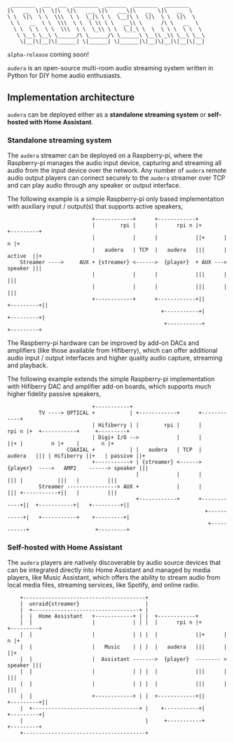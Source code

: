      ________  ___  ___  ________  _______  ________  ________     
    |\   __  \|\  \|\  \|\   ___ \|\   ___\|\   __  \|\   __  \    
    \ \  \|\  \ \  \\\  \ \  \_|\ \ \  \__|\ \  \|\  \ \  \|\  \   
     \ \   __  \ \  \\\  \ \  \ \\ \ \   __\\ \      /\ \   __  \  
      \ \  \ \  \ \  \\\  \ \  \_\\ \ \  \_|_\ \  \  \ \ \  \ \  \ 
       \ \__\ \__\ \______/\ \______/\ \______\ \__\\ _\\ \__\ \__\
        \|__|\|__|\|______| \|______| \|______|\|__|\|__|\|__|\|__|

`alpha-release` coming soon!

`audera` is an open-source multi-room audio streaming system written in Python for DIY home audio enthusiasts.

## Implementation architecture
`audera` can be deployed either as a **standalone streaming system** or **self-hosted with Home Assistant**.

### Standalone streaming system
The `audera` streamer can be deployed on a Raspberry-pi, where the Raspberry-pi manages the audio input device, capturing and streaming all audio from the input device over the network. Any number of `audera` remote audio output players can connect securely to the `audera` streamer over TCP and can play audio through any speaker or output interface.

The following example is a simple Raspberry-pi only based implementation with auxiliary input / output(s) that supports active speakers,
```
                           +------------+      +------------+                 
                           |        rpi |      |      rpi n |+       +---------+
                           |            |      |            ||+      |       n |+
                           |   audera   | TCP  |   audera   |||      | active  ||+
    Streamer ---->     AUX + {streamer} <------>  {player}  + AUX ---> speaker |||
                           |            |      |            |||      |         |||
                           |            |      |            |||      |         |||
                           +------------+      +------------+||      +---------+||
                                                 +-----------+|       +---------+|
                                                  +-----------+        +---------+
```

The Raspberry-pi hardware can be improved by add-on DACs and amplifiers (like those available from Hifiberry), which can offer additional audio input / output interfaces and higher quality audio capture, streaming and playback.

The following example extends the simple Raspberry-pi implementation with Hifiberry DAC and amplifier add-on boards, which supports much higher fidelity passive speakers,
```
                           +-----------+                               
          TV ----> OPTICAL +           | +------------+      +------------+                                
                           | Hifiberry | |        rpi |      |      rpi n |+  +-----------+     +---------+
                           | Digi+ I/O -->            |      |            ||+ |         n |+    |       n |+
                   COAXIAL +           | |   audera   | TCP  |   audera   ||| | Hifiberry ||+   | passive ||+
                           +-----------+ | {streamer} <------>  {player}  ---->   AMP2    ------> speaker |||
                                         |            |      |            ||| |           |||   |         |||
          Streamer ----------------> AUX +            |      |            ||| +-----------+||   |         |||
                                         +------------+      +------------+||  +-----------+|   +---------+||
                                                               +-----------+|   +-----------+    +---------+|
                                                                +-----------+                     +---------+
```

### Self-hosted with Home Assistant
The `audera` players are natively discoverable by audio source devices that can be integrated directly into Home Assistant and managed by media players, like Music Assistant, which offers the ability to stream audio from local media files, streaming services, like Spotify, and online radio.
```
    +---------------------------------------+                                 
    |  unraid{streamer}                     |
    |  +----------------------------------+ |                                 
    |  |  Home Assistant   +------------+ | |  +------------+                 
    |  |                   |            | | |  |      rpi n |+       +---------+
    |  |                   |            | | |  |            ||+      |       n |+
    |  |                   |   Music    | | |  |   audera   |||      |         ||+
    |  |                   |  Assistant ------->  {player}  -------- > speaker |||
    |  |                   |            | | |  |            |||      |         |||
    |  |                   |            | | |  |            |||      |         |||
    |  |                   +------------+ | |  +------------+||      +---------+||
    |  +----------------------------------+ |    +-----------+|       +---------+|
    |                                       |     +-----------+        +---------+
    +---------------------------------------+
                                 
```
